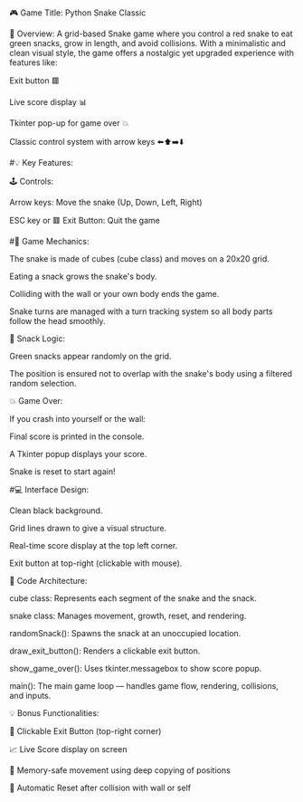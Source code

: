 🎮 Game Title: Python Snake Classic

🌟 Overview:
A grid-based Snake game where you control a red snake to eat green snacks, grow in length, and avoid collisions. With a minimalistic and clean visual style, the game offers a nostalgic yet upgraded experience with features like:

Exit button 🟥

Live score display 📊

Tkinter pop-up for game over 💥

Classic control system with arrow keys ⬅️⬆️➡️⬇️

#💡 Key Features:

🕹️ Controls:

Arrow keys: Move the snake (Up, Down, Left, Right)

ESC key or 🟥 Exit Button: Quit the game

#🧱 Game Mechanics:

The snake is made of cubes (cube class) and moves on a 20x20 grid.

Eating a snack grows the snake's body.

Colliding with the wall or your own body ends the game.

Snake turns are managed with a turn tracking system so all body parts follow the head smoothly.

🍏 Snack Logic:

Green snacks appear randomly on the grid.

The position is ensured not to overlap with the snake's body using a filtered random selection.

💥 Game Over:

If you crash into yourself or the wall:

Final score is printed in the console.

A Tkinter popup displays your score.

Snake is reset to start again!

#💻 Interface Design:

Clean black background.

Grid lines drawn to give a visual structure.

Real-time score display at the top left corner.

Exit button at top-right (clickable with mouse).

🧩 Code Architecture:

cube class: Represents each segment of the snake and the snack.

snake class: Manages movement, growth, reset, and rendering.

randomSnack(): Spawns the snack at an unoccupied location.

draw_exit_button(): Renders a clickable exit button.

show_game_over(): Uses tkinter.messagebox to show score popup.

main(): The main game loop — handles game flow, rendering, collisions, and inputs.

💡 Bonus Functionalities:

🚪 Clickable Exit Button (top-right corner)

📈 Live Score display on screen

🧠 Memory-safe movement using deep copying of positions

🔄 Automatic Reset after collision with wall or self
